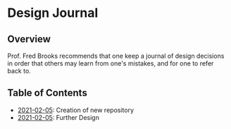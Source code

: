 # Design Journal

## Overview

Prof. Fred Brooks recommends that one keep a journal of design decisions in order that others may learn from one's mistakes, and for one to refer back to.

## Table of Contents

- [2021-02-05](2021_02_05.md): Creation of new repository
- [2021-02-05](2021_02_06.md): Further Design
